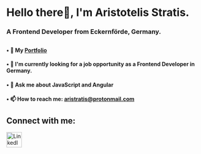 # Hello there👋, I'm Aristotelis Stratis.
### A Frontend Developer from Eckernförde, Germany.
##
#### • 📖 My [Portfolio](https://aristotelis-stratis.com/)
#### • 🔭 I'm currently looking for a job opportunity as a Frontend Developer in Germany.
#### • 💬 Ask me about JavaScript and Angular
#### • 📫 How to reach me: [aristratis@protonmail.com](mailto:aristratis@protonmail.com)
## Connect with me:

<a href="https://www.linkedin.com/in/aristotelis-stratis-9647002b8/">
    <img src="https://github.com/Aristotelis-Stratis/Aristotelis-Stratis/assets/118734020/d9304913-3780-40f8-8818-c17c3d23ea9b" width="40" alt="LinkedIn">
</a>


<!--
**Aristotelis-Stratis/Aristotelis-Stratis** is a ✨ _special_ ✨ repository because its `README.md` (this file) appears on your GitHub profile.

Here are some ideas to get you started:


- 🔭 I’m currently working on ...
- 🌱 I’m currently learning ...
- 👯 I’m looking to collaborate on ...
- 🤔 I’m looking for help with ...
- 💬 Ask me about ...
- 📫 How to reach me: ...
- 😄 Pronouns: ...
- ⚡ Fun fact: ...
-->
